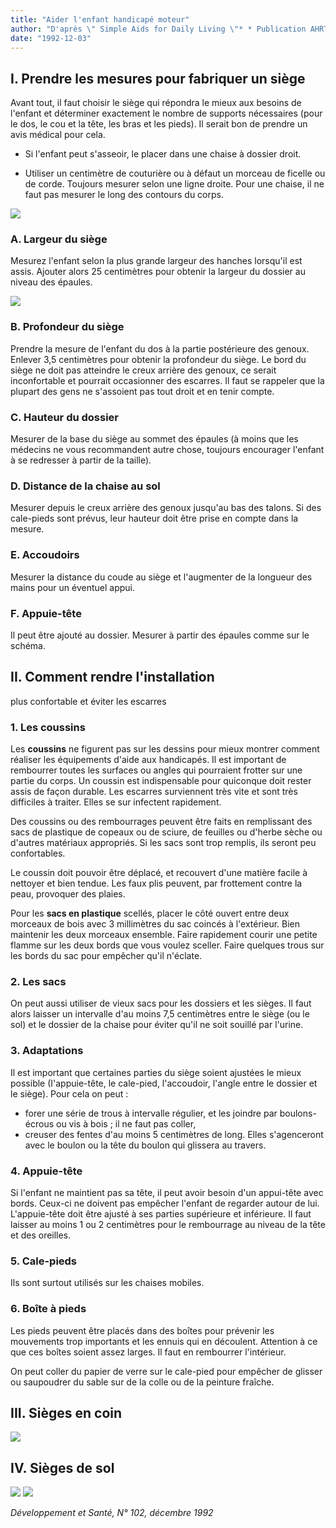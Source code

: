 ```yaml
---
title: "Aider l'enfant handicapé moteur"
author: "D'après \" Simple Aids for Daily Living \"* * Publication AHRTAG."
date: "1992-12-03"
---
```


## I. Prendre les mesures pour fabriquer un siège

Avant tout, il faut choisir le siège qui répondra le mieux aux besoins de l'enfant et déterminer exactement le nombre de supports nécessaires (pour le dos, le cou et la tête, les bras et les pieds). Il serait bon de prendre un avis médical pour cela.

*   Si l'enfant peut s'asseoir, le placer dans une chaise à dossier droit.

*   Utiliser un centimètre de couturière ou à défaut un morceau de ficelle ou de corde. Toujours mesurer selon une ligne droite. Pour une chaise, il ne faut pas mesurer le long des contours du corps.

![](i540-1.jpg)


### A. Largeur du siège

Mesurez l'enfant selon la plus grande largeur des hanches lorsqu'il est assis. Ajouter alors 25 centimètres pour obtenir la largeur du dossier au niveau des épaules.

![](i540-2.jpg)


### B. Profondeur du siège

Prendre la mesure de l'enfant du dos à la partie postérieure des genoux. Enlever 3,5 centimètres pour obtenir la profondeur du siège. Le bord du siège ne doit pas atteindre le creux arrière des genoux, ce serait inconfortable et pourrait occasionner des escarres. Il faut se rappeler que la plupart des gens ne s'assoient pas tout droit et en tenir compte.

### C. Hauteur du dossier

Mesurer de la base du siège au sommet des épaules (à moins que les médecins ne vous recommandent autre chose, toujours encourager l'enfant à se redresser à partir de la taille).

### D. Distance de la chaise au sol

Mesurer depuis le creux arrière des genoux jusqu'au bas des talons. Si des cale-pieds sont prévus, leur hauteur doit être prise en compte dans la mesure.

### E. Accoudoirs

Mesurer la distance du coude au siège et l'augmenter de la longueur des mains pour un éventuel appui.

### F. Appuie-tête

Il peut être ajouté au dossier. Mesurer à partir des épaules comme sur le schéma.

## II. Comment rendre l'installation  
plus confortable et éviter les escarres

### 1. Les coussins

Les **coussins** ne figurent pas sur les dessins pour mieux montrer comment réaliser les équipements d'aide aux handicapés. Il est important de rembourrer toutes les surfaces ou angles qui pourraient frotter sur une partie du corps. Un coussin est indispensable pour quiconque doit rester assis de façon durable. Les escarres surviennent très vite et sont très difficiles à traiter. Elles se sur infectent rapidement.

Des coussins ou des rembourrages peuvent être faits en remplissant des sacs de plastique de copeaux ou de sciure, de feuilles ou d'herbe sèche ou d'autres matériaux appropriés. Si les sacs sont trop remplis, ils seront peu confortables.

Le coussin doit pouvoir être déplacé, et recouvert d'une matière facile à nettoyer et bien tendue. Les faux plis peuvent, par frottement contre la peau, provoquer des plaies.

Pour les **sacs en plastique** scellés, placer le côté ouvert entre deux morceaux de bois avec 3 millimètres du sac coincés à l'extérieur. Bien maintenir les deux morceaux ensemble. Faire rapidement courir une petite flamme sur les deux bords que vous voulez sceller. Faire quelques trous sur les bords du sac pour empêcher qu'il n'éclate.

### 2. Les sacs

On peut aussi utiliser de vieux sacs pour les dossiers et les sièges. Il faut alors laisser un intervalle d'au moins 7,5 centimètres entre le siège (ou le sol) et le dossier de la chaise pour éviter qu'il ne soit souillé par l'urine.

### 3. Adaptations

Il est important que certaines parties du siège soient ajustées le mieux possible (I'appuie-tête, le cale-pied, l'accoudoir, l'angle entre le dossier et le siège). Pour cela on peut :

*   forer une série de trous à intervalle régulier, et les joindre par boulons-écrous ou vis à bois ; il ne faut pas coller,
*   creuser des fentes d'au moins 5 centimètres de long. Elles s'agenceront avec le boulon ou la tête du boulon qui glissera au travers.

### 4. Appuie-tête

Si l'enfant ne maintient pas sa tête, il peut avoir besoin d'un appui-tête avec bords. Ceux-ci ne doivent pas empêcher l'enfant de regarder autour de lui. L'appuie-tête doit être ajusté à ses parties supérieure et inférieure. Il faut laisser au moins 1 ou 2 centimètres pour le rembourrage au niveau de la tête et des oreilles.

### 5. Cale-pieds

Ils sont surtout utilisés sur les chaises mobiles.

### 6. Boîte à pieds

Les pieds peuvent être placés dans des boîtes pour prévenir les mouvements trop importants et les ennuis qui en découlent. Attention à ce que ces boîtes soient assez larges. Il faut en rembourrer l'intérieur.

On peut coller du papier de verre sur le cale-pied pour empêcher de glisser ou saupoudrer du sable sur de la colle ou de la peinture fraîche.

## III. Sièges en coin

![](i540-4.jpg)


## IV. Sièges de sol

![](i540-5.jpg)
![](i540-6.jpg)


_Développement et Santé, N° 102, décembre 1992_